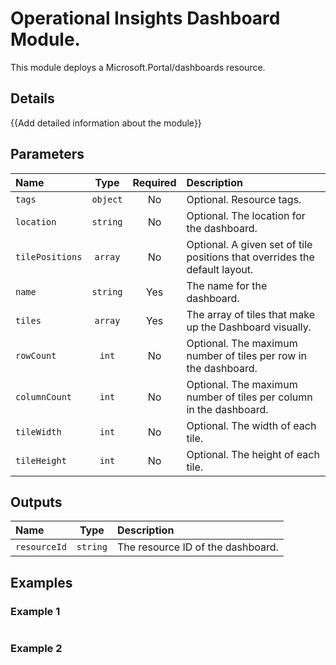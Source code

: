# Operational Insights Dashboard Module.

This module deploys a Microsoft.Portal/dashboards resource.

## Details

{{Add detailed information about the module}}

## Parameters

| Name            |   Type   | Required | Description                                                                |
| :-------------- | :------: | :------: | :------------------------------------------------------------------------- |
| `tags`          | `object` |    No    | Optional. Resource tags.                                                   |
| `location`      | `string` |    No    | Optional. The location for the dashboard.                                  |
| `tilePositions` | `array`  |    No    | Optional. A given set of tile positions that overrides the default layout. |
| `name`          | `string` |   Yes    | The name for the dashboard.                                                |
| `tiles`         | `array`  |   Yes    | The array of tiles that make up the Dashboard visually.                    |
| `rowCount`      |  `int`   |    No    | Optional. The maximum number of tiles per row in the dashboard.            |
| `columnCount`   |  `int`   |    No    | Optional. The maximum number of tiles per column in the dashboard.         |
| `tileWidth`     |  `int`   |    No    | Optional. The width of each tile.                                          |
| `tileHeight`    |  `int`   |    No    | Optional. The height of each tile.                                         |

## Outputs

| Name         |   Type   | Description                       |
| :----------- | :------: | :-------------------------------- |
| `resourceId` | `string` | The resource ID of the dashboard. |

## Examples

### Example 1

```bicep

```

### Example 2

```bicep

```
